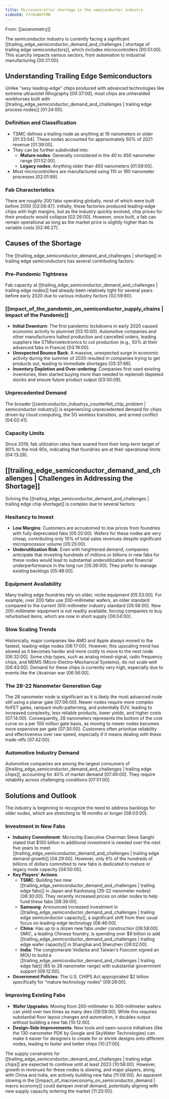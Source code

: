 ```yaml
---
title: Microcontroller shortage in the semiconductor industry
videoId: YJrOuBkYCMQ
---
```


From: [[asianometry]] <br/> 

The semiconductor industry is currently facing a significant [[trailing_edge_semiconductor_demand_and_challenges | shortage of trailing edge semiconductors]], which includes microcontrollers <a class="yt-timestamp" data-t="00:51:00">[00:51:00]</a>. This scarcity impacts various sectors, from automation to industrial manufacturing <a class="yt-timestamp" data-t="00:21:00">[00:21:00]</a>.

## Understanding Trailing Edge Semiconductors

Unlike "sexy leading-edge" chips produced with advanced technologies like extreme ultraviolet lithography <a class="yt-timestamp" data-t="00:37:00">[00:37:00]</a>, most chips are unheralded workhorses built with [[trailing_edge_semiconductor_demand_and_challenges | trailing edge process nodes]] <a class="yt-timestamp" data-t="01:24:00">[01:24:00]</a>.

### Definition and Classification
*   TSMC defines a trailing node as anything at 16 nanometers or older <a class="yt-timestamp" data-t="01:33:04">[01:33:04]</a>. These nodes accounted for approximately 50% of 2021 revenue <a class="yt-timestamp" data-t="01:39:00">[01:39:00]</a>.
*   They can be further subdivided into:
    *   **Mature nodes**: Generally considered in the 40 to 450 nanometer range <a class="yt-timestamp" data-t="01:52:00">[01:52:00]</a>.
    *   **Legacy nodes**: Anything older than 450 nanometers <a class="yt-timestamp" data-t="01:59:00">[01:59:00]</a>.
*   Most microcontrollers are manufactured using 110 or 180 nanometer processes <a class="yt-timestamp" data-t="02:01:99">[02:01:99]</a>.

### Fab Characteristics
There are roughly 200 fabs operating globally, most of which were built before 2000 <a class="yt-timestamp" data-t="02:09:47">[02:09:47]</a>. Initially, these factories produced leading-edge chips with high margins, but as the industry quickly evolved, chip prices for their products would collapse <a class="yt-timestamp" data-t="02:26:00">[02:26:00]</a>. However, once built, a fab can remain operational as long as the market price is slightly higher than its variable costs <a class="yt-timestamp" data-t="02:46:27">[02:46:27]</a>.

## Causes of the Shortage

The [[trailing_edge_semiconductor_demand_and_challenges | shortage]] in trailing edge semiconductors has several contributing factors:

### Pre-Pandemic Tightness
Fab capacity at [[trailing_edge_semiconductor_demand_and_challenges | trailing edge nodes]] had already been relatively tight for several years before early 2020 due to various industry factors <a class="yt-timestamp" data-t="02:59:60">[02:59:60]</a>.

### [[impact_of_the_pandemic_on_semiconductor_supply_chains | Impact of the Pandemic]]
*   **Initial Downturn**: The first pandemic lockdowns in early 2020 caused economic activity to plummet <a class="yt-timestamp" data-t="03:10:00">[03:10:00]</a>. Automotive companies and other manufacturers halted production and cancelled orders, leading suppliers like STMicroelectronics to cut production (e.g., 50% at their advanced fabs in France) <a class="yt-timestamp" data-t="03:19:00">[03:19:00]</a>.
*   **Unexpected Bounce Back**: A massive, unexpected surge in economic activity during the summer of 2020 resulted in companies trying to get products out, leading to immediate shortages <a class="yt-timestamp" data-t="03:37:66">[03:37:66]</a>.
*   **Inventory Depletion and Over-ordering**: Companies first used existing inventories, then started buying more than needed to replenish depleted stocks and ensure future product output <a class="yt-timestamp" data-t="03:50:09">[03:50:09]</a>.

### Unprecedented Demand
The broader [[semiconductor_industrys_counterfeit_chip_problem | semiconductor industry]] is experiencing unprecedented demand for chips driven by cloud computing, the 5G wireless transition, and armed conflict <a class="yt-timestamp" data-t="04:02:41">[04:02:41]</a>.

### Capacity Limits
Since 2019, fab utilization rates have soared from their long-term target of 80% to the mid-90s, indicating that foundries are at their operational limits <a class="yt-timestamp" data-t="04:13:28">[04:13:28]</a>.

## [[trailing_edge_semiconductor_demand_and_challenges | Challenges in Addressing the Shortage]]

Solving the [[trailing_edge_semiconductor_demand_and_challenges | trailing edge chip shortage]] is complex due to several factors:

### Hesitancy to Invest
*   **Low Margins**: Customers are accustomed to low prices from foundries with fully depreciated fabs <a class="yt-timestamp" data-t="05:20:00">[05:20:00]</a>. Wafers for these nodes are very cheap, contributing only 10% of total sales revenues despite significant microprocessor volume <a class="yt-timestamp" data-t="05:25:00">[05:25:00]</a>.
*   **Underutilization Risk**: Even with heightened demand, companies anticipate that investing hundreds of millions or billions in new fabs for these nodes would lead to substantial underutilization and financial underperformance in the long run <a class="yt-timestamp" data-t="05:36:00">[05:36:00]</a>. They prefer to manage existing backlogs <a class="yt-timestamp" data-t="05:48:00">[05:48:00]</a>.

### Equipment Availability
Many trailing edge foundries rely on older, niche equipment <a class="yt-timestamp" data-t="05:53:00">[05:53:00]</a>. For example, over 200 fabs use 200-millimeter wafers, an older standard compared to the current 300-millimeter industry standard <a class="yt-timestamp" data-t="05:56:00">[05:56:00]</a>. New 200-millimeter equipment is not readily available, forcing companies to buy refurbished items, which are now in short supply <a class="yt-timestamp" data-t="06:04:00">[06:04:00]</a>.

### Slow Scaling Trends
Historically, major companies like AMD and Apple always moved to the fastest, leading-edge nodes <a class="yt-timestamp" data-t="06:17:00">[06:17:00]</a>. However, this upscaling trend has slowed as it becomes harder and more costly to move to the next node <a class="yt-timestamp" data-t="06:32:00">[06:32:00]</a>. Some chip types, such as analog mixed-signal, radio frequency chips, and MEMS (Micro-Electro-Mechanical Systems), do not scale well <a class="yt-timestamp" data-t="06:43:00">[06:43:00]</a>. Demand for these chips is currently very high, especially due to events like the Ukrainian war <a class="yt-timestamp" data-t="06:56:00">[06:56:00]</a>.

### The 28-22 Nanometer Generation Gap
The 28 nanometer node is significant as it is likely the most advanced node still using a planar gate <a class="yt-timestamp" data-t="07:06:00">[07:06:00]</a>. Newer nodes require more complex finFET gates, rampant multi-patterning, and potentially EUV, leading to increased complexity, less reliable products, lower yields, and higher costs <a class="yt-timestamp" data-t="07:14:00">[07:14:00]</a>. Consequently, 28 nanometers represents the bottom of the cost curve on a per 100 million gate basis, as moving to newer nodes becomes more expensive per gate <a class="yt-timestamp" data-t="07:30:00">[07:30:00]</a>. Customers often prioritize reliability and effectiveness over raw speed, especially if it means dealing with these trade-offs <a class="yt-timestamp" data-t="07:42:00">[07:42:00]</a>.

### Automotive Industry Demand
Automotive companies are among the largest consumers of [[trailing_edge_semiconductor_demand_and_challenges | trailing edge chips]], accounting for 40% of market demand <a class="yt-timestamp" data-t="07:49:00">[07:49:00]</a>. They require reliability across challenging conditions <a class="yt-timestamp" data-t="07:51:00">[07:51:00]</a>.

## Solutions and Outlook

The industry is beginning to recognize the need to address backlogs for older nodes, which are stretching to 18 months or longer <a class="yt-timestamp" data-t="08:03:00">[08:03:00]</a>.

### Investment in New Fabs
*   **Industry Commitment**: Microchip Executive Chairman Steve Sanghi stated that $150 billion in additional investment is needed over the next five years to meet [[trailing_edge_semiconductor_demand_and_challenges | trailing edge demand growth]] <a class="yt-timestamp" data-t="04:29:00">[04:29:00]</a>. However, only 6% of the hundreds of billions of dollars committed to new fabs is dedicated to mature or legacy node capacity <a class="yt-timestamp" data-t="04:50:00">[04:50:00]</a>.
*   **Key Players' Actions**:
    *   **TSMC**: Building two new [[trailing_edge_semiconductor_demand_and_challenges | trailing edge fabs]] in Japan and Kaohsiung (28-22 nanometer nodes) <a class="yt-timestamp" data-t="08:30:00">[08:30:00]</a>. They recently increased prices on older nodes to help fund these fabs <a class="yt-timestamp" data-t="08:39:00">[08:39:00]</a>.
    *   **Samsung**: Announced increased investment in [[trailing_edge_semiconductor_demand_and_challenges | trailing edge semiconductor capacity]], a significant shift from their usual focus on leading-edge technology <a class="yt-timestamp" data-t="08:46:00">[08:46:00]</a>.
    *   **China**: Has up to a dozen new fabs under construction <a class="yt-timestamp" data-t="08:58:00">[08:58:00]</a>. SMIC, a leading Chinese foundry, is spending over $9 billion to add [[trailing_edge_semiconductor_demand_and_challenges | trailing edge wafer capacity]] in Shanghai and Shenzhen <a class="yt-timestamp" data-t="09:02:00">[09:02:00]</a>.
    *   **India**: The conglomerate Vedanta and Taiwan's Foxconn signed an MOU to build a [[trailing_edge_semiconductor_demand_and_challenges | trailing edge fab]] (65 to 28 nanometer range) with substantial government support <a class="yt-timestamp" data-t="09:12:00">[09:12:00]</a>.
*   **Government Policies**: The U.S. CHIPS Act appropriated $2 billion specifically for "mature technology nodes" <a class="yt-timestamp" data-t="09:26:00">[09:26:00]</a>.

### Improving Existing Fabs
*   **Wafer Upgrades**: Moving from 200-millimeter to 300-millimeter wafers can yield over two times as many dies <a class="yt-timestamp" data-t="09:59:00">[09:59:00]</a>. While this requires substantial floor layout changes and automation, it doubles output without building a new fab <a class="yt-timestamp" data-t="10:12:00">[10:12:00]</a>.
*   **Design-Side Improvements**: New tools and open-source initiatives (like the 130-nanometer PDK by Google and SkyWater Technologies) can make it easier for designers to create for or shrink designs onto different nodes, leading to faster and better chips <a class="yt-timestamp" data-t="10:27:00">[10:27:00]</a>.

The supply constraints for [[trailing_edge_semiconductor_demand_and_challenges | trailing edge chips]] are expected to continue until at least 2023 <a class="yt-timestamp" data-t="10:58:00">[10:58:00]</a>. However, growth in revenues for these nodes is slowing, and major players, along with China and India, are actively building new fabs <a class="yt-timestamp" data-t="11:08:00">[11:08:00]</a>. An apparent slowing in the [[impact_of_macroeconomy_on_semiconductor_demand | macro economy]] could dampen overall demand, potentially aligning with new supply capacity entering the market <a class="yt-timestamp" data-t="11:20:00">[11:20:00]</a>.